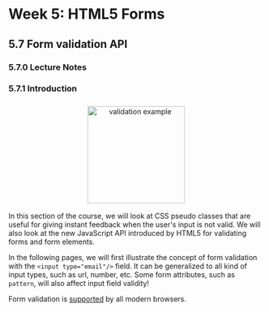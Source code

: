 # Week 5: HTML5 Forms


## 5.7 Form validation API


### 5.7.0 Lecture Notes




### 5.7.1 Introduction

<figure style="margin: 0.5em; text-align: center;">
  <img style="margin: 0.1em; padding-top: 0.5em; width: 20vw;"
    onclick="window.open('https://tinyurl.com/y4rdoace')"
    src    ="https://tinyurl.com/y432thju"
    alt    ="validation example"
    title  ="validation example"
  />
</figure>

In this section of the course, we will look at CSS pseudo classes that are useful for giving instant feedback when the user's input is not valid. We will also look at the new JavaScript API introduced by HTML5 for validating forms and form elements.

In the following pages, we will first illustrate the concept of form validation with the `<input type="email"/>` field. It can be generalized to all kind of input types, such as url, number, etc. Some form attributes, such as `pattern`,  will also affect input field validity!

Form validation is [supported](https://caniuse.com/#feat=form-validation) by all modern browsers.



